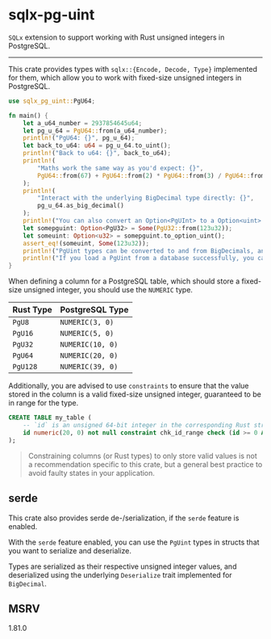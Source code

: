 # sqlx-pg-uint

`SQLx` extension to support working with Rust unsigned integers in PostgreSQL.

---

This crate provides types with `sqlx::{Encode, Decode, Type}` implemented for them, which allow you
to work with fixed-size unsigned integers in PostgreSQL.

```rs
use sqlx_pg_uint::PgU64;

fn main() {
    let a_u64_number = 2937854645u64;
    let pg_u_64 = PgU64::from(a_u64_number);
    println!("PgU64: {}", pg_u_64);
    let back_to_u64: u64 = pg_u_64.to_uint();
    println!("Back to u64: {}", back_to_u64);
    println!(
        "Maths work the same way as you'd expect: {}",
        PgU64::from(67) + PgU64::from(2) * PgU64::from(3) / PgU64::from(3)
    );
    println!(
        "Interact with the underlying BigDecimal type directly: {}",
        pg_u_64.as_big_decimal()
    );
    println!("You can also convert an Option<PgUInt> to a Option<uint> easily.")
    let somepguint: Option<PgU32> = Some(PgU32::from(123u32));
    let someuint: Option<u32> = somepguint.to_option_uint();
    assert_eq!(someuint, Some(123u32));
    println!("PgUint types can be converted to and from BigDecimals, and are storable in an sqlx::Postgres database.");
    println!("If you load a PgUint from a database successfully, you can be sure that it's a valid fixed-size unsigned integer.");
}
```

When defining a column for a PostgreSQL table, which should store a fixed-size unsigned integer,
you should use the `NUMERIC` type.

| Rust Type | PostgreSQL Type  |
| --------- | ---------------- |
| `PgU8`    | `NUMERIC(3, 0)`  |
| `PgU16`   | `NUMERIC(5, 0)`  |
| `PgU32`   | `NUMERIC(10, 0)` |
| `PgU64`   | `NUMERIC(20, 0)` |
| `PgU128`  | `NUMERIC(39, 0)` |

Additionally, you are advised to use `constraints` to ensure that the value stored in the column is
a valid fixed-size unsigned integer, guaranteed to be in range for the type.

```sql
CREATE TABLE my_table (
    -- `id` is an unsigned 64-bit integer in the corresponding Rust struct
    id numeric(20, 0) not null constraint chk_id_range check (id >= 0 AND id <= 18446744073709551615),
);
```

> Constraining columns (or Rust types) to only store valid values is not a recommendation specific to
> this crate, but a general best practice to avoid faulty states in your application.

## serde

This crate also provides serde de-/serialization, if the `serde` feature is enabled.

With the `serde` feature enabled, you can use the `PgUint` types in structs that you want to serialize and deserialize.

Types are serialized as their respective unsigned integer values, and deserialized using the underlying `Deserialize` trait implemented for `BigDecimal`.

## MSRV

1.81.0
